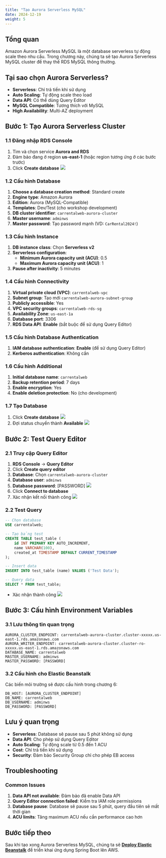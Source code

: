 ```yaml
---
title: "Tạo Aurora Serverless MySQL"
date: 2024-12-19
weight: 5
---
```


## Tổng quan

Amazon Aurora Serverless MySQL là một database serverless tự động scale theo nhu cầu. Trong chương này, chúng ta sẽ tạo Aurora Serverless MySQL cluster để thay thế RDS MySQL thông thường.

## Tại sao chọn Aurora Serverless?

- **Serverless**: Chỉ trả tiền khi sử dụng
- **Auto Scaling**: Tự động scale theo load
- **Data API**: Có thể dùng Query Editor
- **MySQL Compatible**: Tương thích với MySQL
- **High Availability**: Multi-AZ deployment

## Bước 1: Tạo Aurora Serverless Cluster

### 1.1 Đăng nhập RDS Console
1. Tìm và chọn service **Aurora and RDS**
2. Đảm bảo đang ở region **us-east-1** (hoặc region tương ứng ở các bước trước)
3. Click **Create database**
![](/images/005/01.png)

### 1.2 Cấu hình Database
1. **Choose a database creation method**: Standard create
2. **Engine type**: Amazon Aurora
3. **Edition**: Aurora (MySQL-Compatible)
4. **Templates**: Dev/Test (cho workshop development)
5. **DB cluster identifier**: `carrentalweb-aurora-cluster`
6. **Master username**: `adminws`
7. **Master password**: Tạo password mạnh (VD: `CarRental2024!`)

### 1.3 Cấu hình Instance
1. **DB instance class**: Chọn **Serverless v2**
2. **Serverless configuration**:
   - **Minimum Aurora capacity unit (ACU)**: 0.5
   - **Maximum Aurora capacity unit (ACU)**: 1
3. **Pause after inactivity**: 5 minutes

### 1.4 Cấu hình Connectivity
1. **Virtual private cloud (VPC)**: `carrentalweb-vpc`
2. **Subnet group**: Tạo mới `carrentalweb-aurora-subnet-group`
3. **Publicly accessible**: Yes
4. **VPC security groups**: `carrentalweb-rds-sg`
5. **Availability Zone**: `us-east-1a`
6. **Database port**: 3306
7. **RDS Data API**: **Enable** (bắt buộc để sử dụng Query Editor)

### 1.5 Cấu hình Database Authentication
1. **IAM database authentication**: **Enable** (để sử dụng Query Editor)
2. **Kerberos authentication**: Không cần

### 1.6 Cấu hình Additional
1. **Initial database name**: `carrentalweb`
2. **Backup retention period**: 7 days
3. **Enable encryption**: Yes
4. **Enable deletion protection**: No (cho development)

### 1.7 Tạo Database
1. Click **Create database**
![](/images/005/02.png)
2. Đợi status chuyển thành **Available**
![](/images/005/03.png)

## Bước 2: Test Query Editor

### 2.1 Truy cập Query Editor
1. **RDS Console** → **Query Editor**
2. Click **Create query editor**
3. **Database**: Chọn `carrentalweb-aurora-cluster`
4. **Database user**: `adminws`
5. **Database password**: [PASSWORD]
![](/images/005/04.png)
6. Click **Connect to database**
7. Xác nhận kết nối thành công
![](/images/005/05.png)

### 2.2 Test Query
```sql
-- Chọn database
USE carrentalweb;

-- Tạo bảng test
CREATE TABLE test_table (
    id INT PRIMARY KEY AUTO_INCREMENT,
    name VARCHAR(100),
    created_at TIMESTAMP DEFAULT CURRENT_TIMESTAMP
);

-- Insert data
INSERT INTO test_table (name) VALUES ('Test Data');

-- Query data
SELECT * FROM test_table;
```
- Xác nhận thành công
![](/images/005/06.png)

## Bước 3: Cấu hình Environment Variables

### 3.1 Lưu thông tin quan trọng
```
AURORA_CLUSTER_ENDPOINT: carrentalweb-aurora-cluster.cluster-xxxxx.us-east-1.rds.amazonaws.com
AURORA_WRITER_ENDPOINT: carrentalweb-aurora-cluster.cluster-ro-xxxxx.us-east-1.rds.amazonaws.com
DATABASE_NAME: carrentalweb
MASTER_USERNAME: adminws
MASTER_PASSWORD: [PASSWORD]
```

### 3.2 Cấu hình cho Elastic Beanstalk
Các biến môi trường sẽ được cấu hình trong chương 6:
```
DB_HOST: [AURORA_CLUSTER_ENDPOINT]
DB_NAME: carrentalweb
DB_USERNAME: adminws
DB_PASSWORD: [PASSWORD]
```

## Lưu ý quan trọng

- **Serverless**: Database sẽ pause sau 5 phút không sử dụng
- **Data API**: Cho phép sử dụng Query Editor
- **Auto Scaling**: Tự động scale từ 0.5 đến 1 ACU
- **Cost**: Chỉ trả tiền khi sử dụng
- **Security**: Đảm bảo Security Group chỉ cho phép EB access

## Troubleshooting

### Common Issues
1. **Data API not available**: Đảm bảo đã enable Data API
2. **Query Editor connection failed**: Kiểm tra IAM role permissions
3. **Database pause**: Database sẽ pause sau 5 phút, query đầu tiên sẽ mất thời gian
4. **ACU limits**: Tăng maximum ACU nếu cần performance cao hơn

## Bước tiếp theo

Sau khi tạo xong Aurora Serverless MySQL, chúng ta sẽ **[Deploy Elastic Beanstalk](../6-Deploy-Elastic-Beanstalk/)** để triển khai ứng dụng Spring Boot lên AWS. 